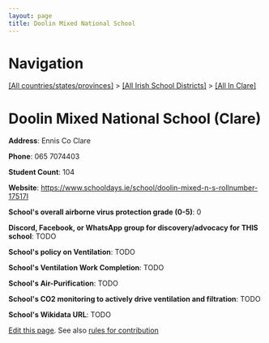 ```yaml
---
layout: page
title: Doolin Mixed National School
---
```

# Navigation

[[All countries/states/provinces]](../../..) > [[All Irish School Districts]](../..) > [[All In Clare]](..)

# Doolin Mixed National School (Clare)

**Address**: Ennis Co Clare

**Phone**: 065 7074403

**Student Count**: 104

**Website**: <https://www.schooldays.ie/school/doolin-mixed-n-s-rollnumber-17517I>

**School's overall airborne virus protection grade (0-5)**: 0

**Discord, Facebook, or WhatsApp group for discovery/advocacy for THIS school**: TODO

**School's policy on Ventilation**: TODO

**School's Ventilation Work Completion**: TODO

**School's Air-Purification**: TODO

**School's CO2 monitoring to actively drive ventilation and filtration**: TODO

**School's Wikidata URL**: TODO


[Edit this page](https://github.com/ventilate-schools/Ireland/edit/main/./Clare/Doolin_Mixed_National_School.md). See also [rules for contribution](../../../contribution-rules/)